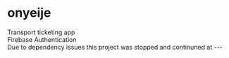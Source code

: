 # onyeije

Transport ticketing app<br>
Firebase Authentication<br>
Due to dependency issues this project was stopped and continuned at ---

